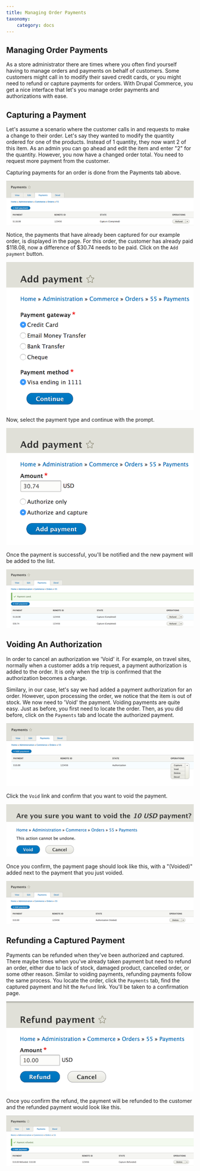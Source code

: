 ```yaml
---
title: Managing Order Payments
taxonomy:
    category: docs
---
```

<h2>Managing Order Payments</h2>

As a store administrator there are times where you often find yourself having to manage orders and payments on behalf of customers. Some customers might call in to modify their saved credit cards, or you might need to refund or capture payments for orders. With Drupal Commerce, you get a nice interface that let's you manage order payments and authorizations with ease.

<h2>Capturing a Payment</h2>
Let's assume a scenario where the customer calls in and requests to make a change to their order. Let's say they wanted to modify the quantity ordered for one of the products. Instead of 1 quantity, they now want 2 of this item. As an admin you can go ahead and edit the item and enter "2" for the quantity. However, you now have a changed order total. You need to request more payment from the customer.

Capturing payments for an order is done from the Payments tab above.

![image1](order_payment.png)

Notice, the payments that have already been captured for our example order, is displayed in the page. For this order, the customer has already paid $118.08, now a difference of $30.74 needs to be paid. Click on the `Add payment` button.
 
![image2](new_payment_for_order.png)
 
 Now, select the payment type and continue with the prompt.
 
![image3](capture_payment.png)
 
 Once the payment is successful, you'll be notified and the new payment will be added to the list.
 
![image4](new_captured_payment.png)

<h2>Voiding An Authorization</h2>

In order to cancel an authorization we 'Void' it. For example, on travel sites, normally when a customer adds a trip request, a payment authorization is added to the order. It is only when the trip is confirmed that the authorization becomes a charge. 

Similary, in our case, let's say we had added a payment authorization for an order. However, upon processing the order, we notice that the item is out of stock. We now need to 'Void' the payment. Voiding payments are quite easy. Just as before, you first need to locate the order. Then, as you did before, click on the `Payments` tab and locate the authorized payment.
 
![image5](payment_authorization.png)
 
 Click the `Void` link and confirm that you want to void the payment.
 
![image6](payment_voided_confirm.png)
 
 Once you confirm, the payment page should look like this, with a "(Voided)" added next to the payment that you just voided.
 
![image7](payment_voided.png)

<h2>Refunding a Captured Payment</h2>

Payments can be refunded when they've been authorized and captured. There maybe times when you've already taken payment but need to refund an order, either due to lack of stock, damaged product, cancelled order, or some other reason. Similar to voiding payments, refunding payments follow the same process. You locate the order, click the `Payments` tab, find the captured payment and hit the `Refund` link. You'll be taken to a confirmation page.
 
![image8](payment_refunded_confirm.png)
 
 Once you confirm the refund, the payment will be refunded to the customer and the refunded payment would look like this.

![image9](payment_refunded.png)